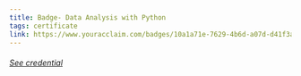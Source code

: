 ```yaml
---
title: Badge- Data Analysis with Python
tags: certificate
link: https://www.youracclaim.com/badges/10a1a71e-7629-4b6d-a07d-d41f3ac5944a?source=linked_in_profile
---
```


<h6><a class='decor' href="{{page.link}}">See credential</a></h6>


